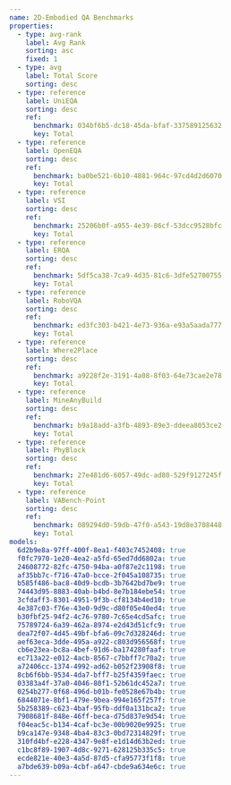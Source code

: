 ```yaml
---
name: 2D-Embodied QA Benchmarks
properties:
  - type: avg-rank
    label: Avg Rank
    sorting: asc
    fixed: 1
  - type: avg
    label: Total Score
    sorting: desc
  - type: reference
    label: UniEQA
    sorting: desc
    ref:
      benchmark: 034bf6b5-dc18-45da-bfaf-337589125632
      key: Total
  - type: reference
    label: OpenEQA
    sorting: desc
    ref:
      benchmark: ba0be521-6b10-4881-964c-97cd4d2d6070
      key: Total
  - type: reference
    label: VSI
    sorting: desc
    ref:
      benchmark: 25206b0f-a955-4e39-86cf-53dcc9528bfc
      key: Total
  - type: reference
    label: ERQA
    sorting: desc
    ref:
      benchmark: 5df5ca38-7ca9-4d35-81c6-3dfe52700755
      key: Total
  - type: reference
    label: RoboVQA
    sorting: desc
    ref:
      benchmark: ed3fc303-b421-4e73-936a-e93a5aada777
      key: Total
  - type: reference
    label: Where2Place
    sorting: desc
    ref:
      benchmark: a9228f2e-3191-4a08-8f03-64e73cae2e78
      key: Total
  - type: reference
    label: MineAnyBuild
    sorting: desc
    ref:
      benchmark: b9a18add-a3fb-4893-89e3-ddeea8053ce2
      key: Total
  - type: reference
    label: PhyBlock
    sorting: desc
    ref:
      benchmark: 27e481d6-6057-49dc-ad80-529f9127245f
      key: Total
  - type: reference
    label: VABench-Point
    sorting: desc
    ref:
      benchmark: 089294d0-59db-47f0-a543-19d8e3708448
      key: Total
models:
  6d2b9e8a-97ff-400f-8ea1-f403c7452408: true
  f0fc7970-1e20-4ea2-a5fd-65ed7dd6802a: true
  24608772-82fc-4750-94ba-a0f87e2c1198: true
  af35bb7c-f716-47a0-bcce-2f045a108735: true
  b585f486-bac8-40d9-bcdb-3b7642bd7be9: true
  74443d95-8883-40ab-b4bd-8e7b184ebe54: true
  3cfdaff3-8301-4951-9f3b-cf8134b4ed10: true
  4e387c03-f76e-43e0-9d9c-d80f05e40ed4: true
  b30fbf25-94f2-4c76-9780-7c65e4cd5afc: true
  75789724-6a39-462a-8974-e2d43d51cfc9: true
  dea72f07-4d45-49bf-bfa6-09c7d328246d: true
  aef63eca-3dde-495a-a922-c803d956568f: true
  cb6e23ea-bc8a-4bef-91d6-ba174280faaf: true
  ec713a22-e012-4acb-8567-c7bbff7c70a2: true
  a72406cc-1374-4992-ad62-b052f23908f8: true
  8cb6f6bb-9534-4da7-bff7-b25f4359faec: true
  03383a4f-37a0-4046-80f1-52b61dc452a7: true
  0254b277-0f68-496d-b01b-fe0528e67b4b: true
  6844071e-8bf1-479e-9bea-994e165f257f: true
  5b258389-c623-4baf-95fb-ddf0a131bca2: true
  7908681f-848e-46ff-beca-d75d837e9d54: true
  f04eac5c-b134-4caf-bc3e-00b9020e9925: true
  b9ca147e-9348-4ba4-83c3-0bd72314829f: true
  310fd4bf-e228-4347-9e8f-e1d14d63b2ed: true
  c1bc8f89-1907-4d8c-9271-628125b335c5: true
  ecde821e-40e3-4a5d-87d5-cfa95773f1f8: true
  a7bde639-b09a-4cbf-a647-cbde9a634e6c: true
---
```

